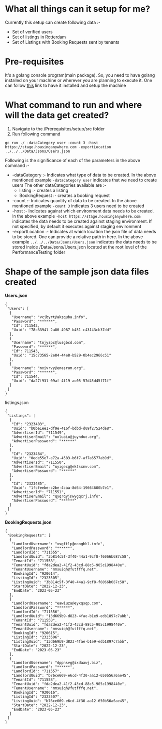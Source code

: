 # What all things can it setup for me?

Currently this setup can create following data :-

- Set of verified users
- Set of listings in Rotterdam
- Set of Listings with Booking Requests sent by tenants

# Pre-requisites

It's a golang console program(main package). So, you need to have golang installed on your machine or wherever you are planning to execute it. One can follow [this](https://go.dev/doc/install) link to have it installed and setup the machine

# What command to run and where will the data get created?

1. Navigate to the /Prerequisites/setup/src folder
2. Run following command
```
go run ./ -dataCategory user -count 3 -host https://stage.housinganywhere.com -exportLocation ../../../Data/Jsons/Users.json

```
Following is the significance of each of the parameters in the above command :-
* -dataCategory :- Indicates what type of data to be created. In the above mentioned example `-dataCategory user` indicates that we need to create users
The other dataCategories available are :-
    *  listing :- creates a listing
    *  BookingRequest :- creates a booking request
* -count :- Indicates quantity of data to be created. In the above mentioned example `-count 3` indicates 3 users need to be created
* -host :- Indicates against which environment data needs to be created. In the above example `-host https://stage.housinganywhere.com` indicates the data needs to be created against staging environment.
If not specified, by default it executes against staging environment
* -exportLocation :- Indicates at which location the json file of data needs to be stored. One can provide a relative path in here. In the above example `../../../Data/Jsons/Users.json` indicates the data needs to be stored inside /Data/Jsons/Users.json located at the root level of the PerformanceTesting folder

# Shape of the sample json data files created

**Users.json**
```
{
 "Users": [
  {
   "Username": "vcjbyrt@akzquba.info",
   "Password": "******",
   "Id": 711542,
   "Uuid": "78c33941-2a80-4987-b451-c43143cb37dd"
  },
  {
   "Username": "tnjyzpc@lusgbcd.com",
   "Password": "******",
   "Id": 711543,
   "Uuid": "15c73565-2e84-44e8-b529-0b4ec2966c51"
  },
  {
   "Username": "nxivrvy@enasrum.org",
   "Password": "******",
   "Id": 711544,
   "Uuid": "da27f931-09af-4f19-ac05-57d45d45f71f"
  }
 ]
}

```

listings.json
```
{
 "Listings": [
  {
   "Id": "2323483",
   "Uuid": "b0be1ee1-df9e-416f-bdbd-d09f27524de8",
   "AdvertiserId": "711549",
   "AdvertiserEmail": "uoluaiu@juynduo.org",
   "AdvertiserPassword": "******"
  },
  {
   "Id": "2323484",
   "Uuid": "0ede55e7-e72a-4583-b6f7-af7a6577ab9d",
   "AdvertiserId": "711550",
   "AdvertiserEmail": "uyigecg@ektsxnw.com",
   "AdvertiserPassword": "******"
  },
  {
   "Id": "2323485",
   "Uuid": "1fcfeebe-c2be-4caa-8d64-19664600b7e1",
   "AdvertiserId": "711551",
   "AdvertiserEmail": "qyqrqyj@wygqxrj.info",
   "AdvertiserPassword": "******"
  }
 ]
}

```

**BookingRequests.json**

```
{
 "BookingRequests": [
  {
   "LandlordUsername": "xvgftlp@oongbbl.info",
   "LandlordPassword": "******",
   "LandlordId": "711555",
   "LandlordUuid": "3b814c5f-3f40-44a1-9cf8-f6066b687c58",
   "TenantId": "711558",
   "TenantUuid": "fda2dea2-41f2-43cd-88c5-905c1998440e",
   "TenantUsername": "mmsuiqh@futfffq.net",
   "BookingId": "920614",
   "ListingId": "2323505",
   "ListingUuid": "3b814c5f-3f40-44a1-9cf8-f6066b687c58",
   "StartDate": "2022-12-23",
   "EndDate": "2023-05-23"
  },
  {
   "LandlordUsername": "eawiuza@eyxqsqp.com",
   "LandlordPassword": "******",
   "LandlordId": "711556",
   "LandlordUuid": "13d669b9-d823-4fae-b1e9-edb1897c7abb",
   "TenantId": "711558",
   "TenantUuid": "fda2dea2-41f2-43cd-88c5-905c1998440e",
   "TenantUsername": "mmsuiqh@futfffq.net",
   "BookingId": "920615",
   "ListingId": "2323506",
   "ListingUuid": "13d669b9-d823-4fae-b1e9-edb1897c7abb",
   "StartDate": "2022-12-23",
   "EndDate": "2023-05-23"
  },
  {
   "LandlordUsername": "dppnsvg@ixdaawj.biz",
   "LandlordPassword": "******",
   "LandlordId": "711557",
   "LandlordUuid": "b76ce669-e6cd-4f30-aa12-650b56a6ae45",
   "TenantId": "711558",
   "TenantUuid": "fda2dea2-41f2-43cd-88c5-905c1998440e",
   "TenantUsername": "mmsuiqh@futfffq.net",
   "BookingId": "920616",
   "ListingId": "2323507",
   "ListingUuid": "b76ce669-e6cd-4f30-aa12-650b56a6ae45",
   "StartDate": "2022-12-23",
   "EndDate": "2023-05-23"
  }
 ]
}

```

